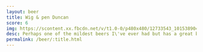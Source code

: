 ```yaml
---
layout: beer
title: Wig & pen Duncan
score: 6
img: https://scontent.xx.fbcdn.net/v/t1.0-0/p480x480/12733543_10153890414603745_2708879129886926163_n.jpg?oh=da13ecba98bb0a33e79455ad321c913b&oe=586F61CD
desc: Perhaps one of the mildest beers I\'ve ever had but has a great balance between sour and salty. Deducting points because it\'s a mid strength
permalink: /beer/:title.html
---
```

